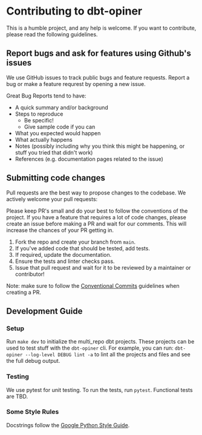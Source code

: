 # Contributing to dbt-opiner

This is a humble project, and any help is welcome. If you want to contribute, please read the following guidelines.

## Report bugs and ask for features using Github's issues
We use GitHub issues to track public bugs and feature requests.
Report a bug or make a feature requrest by opening a new issue.

Great Bug Reports tend to have:
 - A quick summary and/or background
 - Steps to reproduce
    - Be specific!
    - Give sample code if you can
- What you expected would happen
- What actually happens
-  Notes (possibly including why you think this might be happening, or stuff you tried that didn't work)
-  References (e.g. documentation pages related to the issue)

## Submitting code changes
Pull requests are the best way to propose changes to the codebase. We actively welcome your pull requests:

Please keep PR's small and do your best to follow the conventions of the project. If you have a feature that requires a lot of code changes, please create an issue before making a PR and wait for our comments. This will increase the chances of your PR getting in.

1. Fork the repo and create your branch from `main`.
2. If you've added code that should be tested, add tests.
3. If required, update the documentation.
4. Ensure the tests and linter checks pass.
5. Issue that pull request and wait for it to be reviewed by a maintainer or contributor!

Note: make sure to follow the [Conventional Commits](https://www.conventionalcommits.org/en/v1.0.0/) guidelines when creating a PR.

## Development Guide

### Setup
Run `make dev` to initialize the multi_repo dbt projects.
These projects can be used to test stuff with the `dbt-opiner` cli.
For example, you can run: `dbt-opiner --log-level DEBUG lint -a` to lint all the projects and files and see the full debug output.

### Testing
We use pytest for unit testing. To run the tests, run `pytest`.
Functional tests are TBD.

### Some Style Rules
Docstrings follow the [Google Python Style Guide](https://github.com/google/styleguide/blob/gh-pages/pyguide.md#38-comments-and-docstrings).
